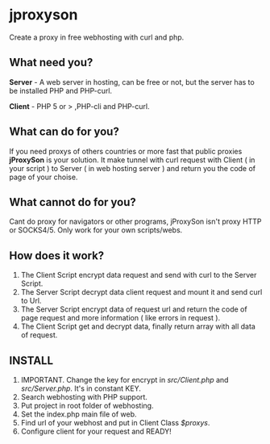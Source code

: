 # jproxyson
Create a proxy in free webhosting with curl and php.


## What need you?

**Server** - A web server in hosting, can be free or not, but the server has to be installed PHP and PHP-curl.

**Client** - PHP 5 or > ,PHP-cli and PHP-curl.


## What can do for you?

If you need proxys of others countries or more fast that public proxies **jProxySon** is your solution. It make tunnel with curl request with Client ( in your script ) to Server ( in web hosting server ) and return you the code of page of your choise.


## What cannot do for you?

Cant do proxy for navigators or other programs, jProxySon isn't proxy HTTP or SOCKS4/5. Only work for your own scripts/webs.


## How does it work?

1. The Client Script encrypt data request and send with curl to the Server Script.
2. The Server Script decrypt data client request and mount it and send curl to Url.
3. The Server Script encrypt data of request url and return the code of page request and more information ( like errors in request ).
4. The Client Script get and decrypt data, finally return array with all data of request.


## INSTALL

1. IMPORTANT. Change the key for encrypt in *src/Client.php* and *src/Server.php*. It's in constant KEY.
2. Search webhosting with PHP support.
3. Put project in root folder of webhosting.
4. Set the index.php main file of web.
5. Find url of your webhost and put in Client Class *$proxys*.
6. Configure client for your request and READY!
